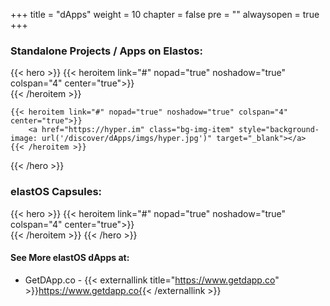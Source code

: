 
+++
title = "dApps"
weight = 10
chapter = false
pre = ""
alwaysopen = true
+++

### Standalone Projects / Apps on Elastos:

{{< hero >}}
    {{< heroitem link="#" nopad="true" noshadow="true" colspan="4" center="true">}}
        <a href="https://mygreenpass.life" class="bg-img-item" style="background-image: url('/discover/dApps/imgs/greenpass.jpg')" target="_blank"></a>  
    {{< /heroitem >}}
    
    {{< heroitem link="#" nopad="true" noshadow="true" colspan="4" center="true">}}
        <a href="https://hyper.im" class="bg-img-item" style="background-image: url('/discover/dApps/imgs/hyper.jpg')" target="_blank"></a>  
    {{< /heroitem >}}
{{< /hero >}}

### elastOS Capsules:

{{< hero >}}
    {{< heroitem link="#" nopad="true" noshadow="true" colspan="4" center="true">}}
        <a href="https://scheme.elastos.org/app?id=tech.tuum.academy" class="bg-img-item" style="background-image: url('/discover/dApps/imgs/academy.jpg')" target="_blank"></a>  
    {{< /heroitem >}}
{{< /hero >}}

#### See More elastOS dApps at:

- GetDApp.co - {{< externallink title="https://www.getdapp.co" >}}https://www.getdapp.co{{< /externallink >}}

